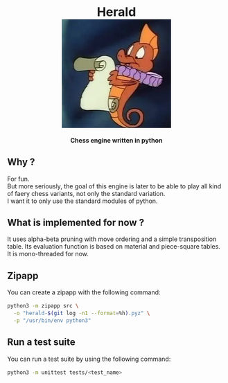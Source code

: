<h1 align="center">
Herald
<br/>
<img align="center" src="herald.webp">
</h1>
<h4 align="center">Chess engine written in python</h4>

## Why ?

For fun.  
But more seriously, the goal of this engine is later to be able to play
all kind of faery chess variants, not only the standard variation.  
I want it to only use the standard modules of python.

## What is implemented for now ?

It uses alpha-beta pruning with move ordering
and a simple transposition table. Its evaluation function
is based on material and piece-square tables.  
It is mono-threaded for now.

## Zipapp

You can create a zipapp with the following command:

```sh
python3 -m zipapp src \
  -o "herald-$(git log -n1 --format=%h).pyz" \
  -p "/usr/bin/env python3"
```

## Run a test suite

You can run a test suite by using the following command:

```sh
python3 -m unittest tests/<test_name>
```

